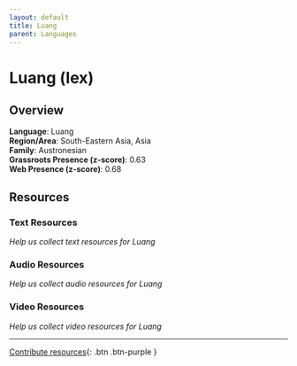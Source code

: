 ```yaml
---
layout: default
title: Luang
parent: Languages
---
```


# Luang (lex)

## Overview

**Language**: Luang  
**Region/Area**: South-Eastern Asia, Asia  
**Family**: Austronesian  
**Grassroots Presence (z-score)**: 0.63  
**Web Presence (z-score)**: 0.68  

## Resources

### Text Resources
*Help us collect text resources for Luang*

### Audio Resources
*Help us collect audio resources for Luang*

### Video Resources
*Help us collect video resources for Luang*

---

[Contribute resources](https://forms.office.com/e/1SfLJx3u1r){: .btn .btn-purple }
